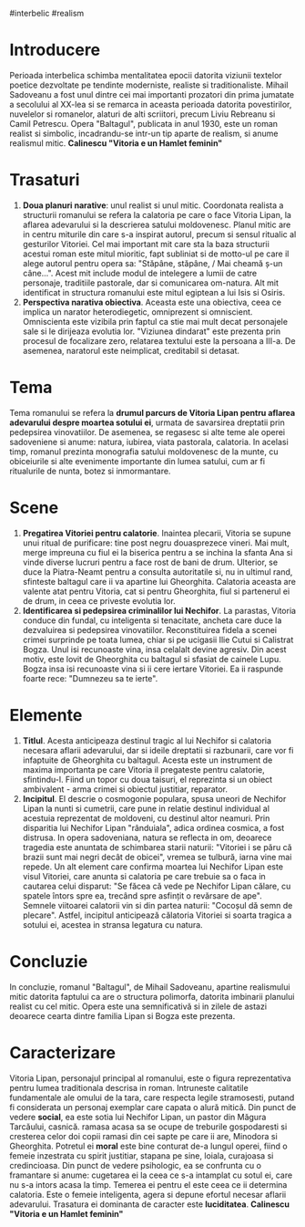 #interbelic #realism 
# Introducere
Perioada interbelica schimba mentalitatea epocii datorita viziunii textelor poetice dezvoltate pe tendinte moderniste, realiste si traditionaliste. Mihail Sadoveanu a fost unul dintre cei mai importanti prozatori din prima jumatate a secolului al XX-lea si se remarca in aceasta perioada datorita povestirilor, nuvelelor si romanelor, alaturi de alti scriitori, precum Liviu Rebreanu si Camil Petrescu. Opera "Baltagul", publicata in anul 1930, este un roman realist si simbolic, incadrandu-se intr-un tip aparte de realism, si anume realismul mitic.
**Calinescu "Vitoria e un Hamlet feminin"**
# Trasaturi
1. **Doua planuri narative**: unul realist si unul mitic. Coordonata realista a structurii romanului se refera la calatoria pe care o face Vitoria Lipan, la aflarea adevarului si la descrierea satului moldovenesc. Planul mitic are in centru miturile din care s-a inspirat autorul, precum si sensul ritualic al gesturilor Vitoriei. Cel mai important mit care sta la baza structurii acestui roman este mitul mioritic, fapt subliniat si de motto-ul pe care il alege autorul pentru opera sa: "Stăpâne, stăpâne, / Mai cheamă ș-un câne...". Acest mit include modul de intelegere a lumii de catre personaje, traditiile pastorale, dar si comunicarea om-natura. Alt mit identificat in structura romanului este mitul egiptean a lui Isis si Osiris.
2. **Perspectiva narativa obiectiva**. Aceasta este una obiectiva, ceea ce implica un narator heterodiegetic, omniprezent si omniscient. Omniscienta este vizibila prin faptul ca stie mai mult decat personajele sale si le dirijeaza evolutia lor. "Viziunea dindarat" este prezenta prin procesul de focalizare zero, relatarea textului este la persoana a III-a. De asemenea, naratorul este neimplicat, creditabil si detasat.
# Tema
Tema romanului se refera la **drumul parcurs de Vitoria Lipan pentru aflarea adevarului despre moartea sotului ei**, urmata de savarsirea dreptatii prin pedepsirea vinovatiilor. De asemenea, se regasesc si alte teme ale operei sadoveniene si anume: natura, iubirea, viata pastorala, calatoria. In acelasi timp, romanul prezinta monografia satului moldovenesc de la munte, cu obiceiurile si alte evenimente importante din lumea satului, cum ar fi ritualurile de nunta, botez si inmormantare.
# Scene
1. **Pregatirea Vitoriei pentru calatorie**. Inaintea plecarii, Vitoria se supune unui ritual de purificare: tine post negru douasprezece vineri. Mai mult, merge impreuna cu fiul ei la biserica pentru a se inchina la sfanta Ana si vinde diverse lucruri pentru a face rost de bani de drum. Ulterior, se duce la Piatra-Neamt pentru a consulta autoritatile si, nu in ultimul rand, sfinteste baltagul care ii va apartine lui Gheorghita. Calatoria aceasta are valente atat pentru Vitoria, cat si pentru Gheorghita, fiul si partenerul ei de drum, in ceea ce priveste evolutia lor.
2. **Identificarea si pedepsirea criminalilor lui Nechifor**. La parastas, Vitoria conduce din fundal, cu inteligenta si tenacitate, ancheta care duce la dezvaluirea si pedepsirea vinovatiilor. Reconstituirea fidela a scenei crimei surprinde pe toata lumea, chiar si pe ucigasii Ilie Cutui si Calistrat Bogza. Unul isi recunoaste vina, insa celalalt devine agresiv. Din acest motiv, este lovit de Gheorghita cu baltagul si sfasiat de cainele Lupu. Bogza insa isi recunoaste vina si ii cere iertare Vitoriei. Ea ii raspunde foarte rece: "Dumnezeu sa te ierte".
# Elemente
1. **Titlul**. Acesta anticipeaza destinul tragic al lui Nechifor si calatoria necesara aflarii adevarului, dar si ideile dreptatii si razbunarii, care vor fi infaptuite de Gheorghita cu baltagul. Acesta este un instrument de maxima importanta pe care Vitoria il pregateste pentru calatorie, sfintindu-l. Fiind un topor cu doua taisuri, el reprezinta si un obiect ambivalent - arma crimei si obiectul justitiar, reparator.
2. **Incipitul**. El descrie o cosmogonie populara, spusa uneori de Nechifor Lipan la nunti si cumetrii, care pune in relatie destinul individual al acestuia reprezentat de moldoveni, cu destinul altor neamuri. Prin disparitia lui Nechifor Lipan "rânduiala", adica ordinea cosmica, a fost distrusa. In opera sadoveniana, natura se reflecta in om, deoarece tragedia este anuntata de schimbarea starii naturii: "Vitoriei i se păru că brazii sunt mai negri decât de obicei", vremea se tulbură, iarna vine mai repede. Un alt element care confirma moartea lui Nechifor Lipan este visul Vitoriei, care anunta si calatoria pe care trebuie sa o faca in cautarea celui disparut: "Se făcea că vede pe Nechifor Lipan călare, cu spatele întors spre ea, trecând spre asfințit o revărsare de ape". Semnele viitoarei calatorii vin si din partea naturii: "Cocoșul dă semn de plecare". Astfel, incipitul anticipează călatoria Vitoriei si soarta tragica a sotului ei, acestea in stransa legatura cu natura.
# Concluzie
In concluzie, romanul "Baltagul", de Mihail Sadoveanu, apartine realismului mitic datorita faptului ca are o structura polimorfa, datorita imbinarii planului realist cu cel mitic. Opera este una semnificativă si in zilele de astazi deoarece cearta dintre familia Lipan si Bogza este prezenta.
# Caracterizare
Vitoria Lipan, personajul principal al romanului, este o figura reprezentativa pentru lumea traditionala descrisa in roman. Intruneste calitatile fundamentale ale omului de la tara, care respecta legile stramosesti, putand fi considerata un personaj exemplar care capata o alură mitică. Din punct de vedere **social**, ea este sotia lui Nechifor Lipan, un pastor din Măgura Tarcăului, casnică. ramasa acasa sa se ocupe de treburile gospodaresti si cresterea celor doi copii ramasi din cei sapte pe care ii are, Minodora si Gheorghita. Potretul ei **moral** este bine conturat de-a lungul operei, fiind o femeie inzestrata cu spirit justitiar, stapana pe sine, loiala, curajoasa si credincioasa. Din punct de vedere psihologic, ea se confrunta cu o framantare si anume: cugetarea ei la ceea ce s-a intamplat cu sotul ei, care nu s-a intors acasa la timp. Temerea ei pentru el este ceea ce ii determina calatoria. Este o femeie inteligenta, agera si depune efortul necesar aflarii adevarului. Trasatura ei dominanta de caracter este **luciditatea**.
**Calinescu "Vitoria e un Hamlet feminin"**

